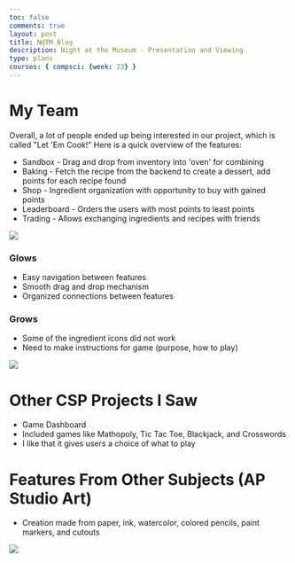 ```yaml
---
toc: false
comments: true
layout: post
title: N@TM Blog
description: Night at the Museum - Presentation and Viewing
type: plans
courses: { compsci: {week: 23} }
---
```


# My Team

Overall, a lot of people ended up being interested in our project, which is called "Let 'Em Cook!"
Here is a quick overview of the features:
- Sandbox - Drag and drop from inventory into 'oven' for combining
- Baking - Fetch the recipe from the backend to create a dessert, add points for each recipe found
- Shop - Ingredient organization with opportunity to buy with gained points
- Leaderboard - Orders the users with most points to least points
- Trading - Allows exchanging ingredients and recipes with friends

<img src = "https://cdn.discordapp.com/attachments/796087225535168512/1211051525833494579/picture.png?ex=65eccaa0&is=65da55a0&hm=9fc976538b18dfc2e9a2079a775b1d3e080d87df29b7222ee4ea1ca42d98e629&">

### Glows
- Easy navigation between features
- Smooth drag and drop mechanism
- Organized connections between features

### Grows
- Some of the ingredient icons did not work
- Need to make instructions for game (purpose, how to play)

<img src="https://cdn.discordapp.com/attachments/796087225535168512/1211066544180690994/20240215_193505.jpg?ex=65ecd89c&is=65da639c&hm=4d9d19400dd77deee4397250e66d198a43e0ff87ab53686c094064c7f0cfe105&">

# Other CSP Projects I Saw

- Game Dashboard
- Included games like Mathopoly, Tic Tac Toe, Blackjack, and Crosswords
- I like that it gives users a choice of what to play

# Features From Other Subjects (AP Studio Art)

- Creation made from paper, ink, watercolor, colored pencils, paint markers, and cutouts

<img src="https://cdn.discordapp.com/attachments/749752712937078874/1210313005426810940/20240123_0952503.jpg?ex=65ea1ad3&is=65d7a5d3&hm=fda98d02bcd643efbcabc1333586b1bbd6ecd7ac0b012a7abc18bedd873534dd&">